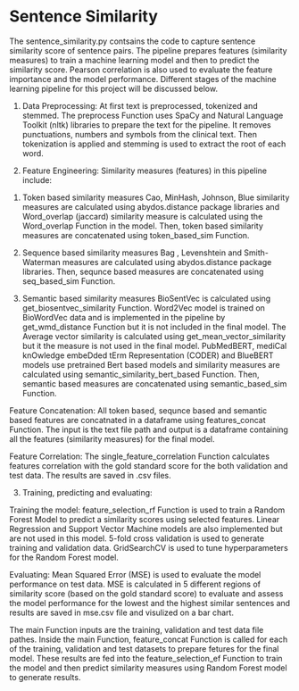 # Sentence Similarity
The sentence_similarity.py contsains the code to capture sentence similarity score of sentence pairs. The pipeline prepares features (similarity measures) to train a machine learning model and then to predict the similarity score. Pearson correlation is also used to evaluate the feature importance and the model performance. Different stages of the machine learning pipeline for this project will be discussed below.

1. Data Preprocessing: 
At first text is preprocessed, tokenized and stemmed.
The preprocess Function uses SpaCy and Natural Language Toolkit (nltk) libraries to prepare the text for the pipeline. It removes punctuations, numbers and symbols from the clinical text. Then tokenization is applied and stemming is used to extract the root of each word.

2. Feature Engineering:
Similarity measures (features) in this pipeline include: 

1) Token based similarity measures 
Cao, MinHash, Johnson, Blue similarity measures are calculated using abydos.distance package libraries and Word_overlap (jaccard) similarity measure is calculated using the Word_overlap Function in the model.
Then, token based similarity measures are concatenated using token_based_sim Function.

2) Sequence based similarity measures
Bag , Levenshtein and Smith-Waterman measures are calculated using abydos.distance package libraries.
Then, sequnce based measures are concatenated using seq_based_sim Function.

3) Semantic based similarity measures
BioSentVec is calculated using get_biosentvec_similarity Function.
Word2Vec model is trained on BioWordVec data and is implemented in the pipeline by get_wmd_distance Function but it is not included in the final model. 
The Average vector similarity is calculated using get_mean_vector_similarity but it the measure is not used in the final model.
PubMedBERT, mediCal knOwledge embeDded tErm Representation (CODER) and BlueBERT models use pretrained Bert based models and similarity measures are calculated using  semantic_similarity_bert_based Function.
Then, semantic based measures are concatenated using semantic_based_sim Function.

Feature Concatenation:
All token based, sequnce based and semantic based features are concatnated in a dataframe using features_concat Function. The input is the text file path and output is a dataframe containing all the features (similarity measures) for the final model.

Feature Correlation:
The single_feature_correlation Function calculates features correlation with the gold standard score for the both validation and test data. The results are saved in .csv files.

3. Training, predicting and evaluating:

Training the model:
feature_selection_rf Function is used to train a Random Forest Model to predict a similarity scores using selected features. 
Linear Regression and Support Vector Machine models are also implemented but are not used in this model.
5-fold cross validation is used to generate training and validation data. 
GridSearchCV is used to tune hyperparameters for the Random Forest model.

Evaluating:
Mean Squared Error (MSE) is used to evaluate the model performance on test data. MSE is calculated in 5 different regions of similarity score (based on the gold standard score) to evaluate and assess the model performance for the lowest and the highest similar sentences and results are saved in mse.csv file and visulized on a bar chart.

The main Function inputs are the training, validation and test data file pathes.
Inside the main Function, feature_concat Function is called for each of the training, validation and test datasets to prepare fetures for the final model. These results are fed into the feature_selection_ef Function to train the model and then predict similarity measures using Random Forest model to generate results.





